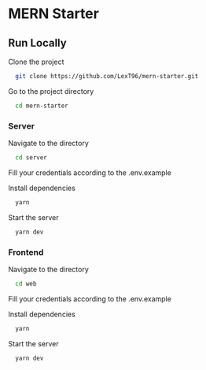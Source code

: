 
# MERN Starter

## Run Locally

Clone the project

```bash
  git clone https://github.com/LexT96/mern-starter.git
```

Go to the project directory

```bash
  cd mern-starter
```

### Server

Navigate to the directory

```bash
  cd server
```

Fill your credentials according to the .env.example

Install dependencies

```bash
  yarn
```

Start the server

```bash
  yarn dev
```

### Frontend

Navigate to the directory

```bash
  cd web
```

Fill your credentials according to the .env.example

Install dependencies

```bash
  yarn
```

Start the server

```bash
  yarn dev
```

